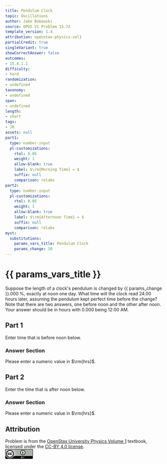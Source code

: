 ```yaml
---
title: Pendulum Clock
topic: Oscillations
author: Jake Bobowski
source: OPUS V1 Problem 15.72
template_version: 1.4
attribution: openstax-physics-vol1
partialCredit: true
singleVariant: true
showCorrectAnswer: false
outcomes:
- 15.4.1.1
difficulty:
- hard
randomization:
- undefined
taxonomy:
- undefined
span:
- undefined
length:
- short
tags:
- JR
assets: null
part1:
  type: number-input
  pl-customizations:
    rtol: 0.05
    weight: 1
    allow-blank: true
    label: $\rm{Morning Time} = $
    suffix: null
    comparison: relabs
part2:
  type: number-input
  pl-customizations:
    rtol: 0.05
    weight: 1
    allow-blank: true
    label: $\rm{Afternoon Time} = $
    suffix: null
    comparison: relabs
myst:
  substitutions:
    params_vars_title: Pendulum Clock
    params_change: 10
---
```

# {{ params_vars_title }}
Suppose the length of a clock's pendulum is changed by {{ params_change }}.000 %, exactly at noon one day. What time will the clock read 24.00 hours later, assuming the pendulum kept perfect time before the change? Note that there are two answers, one before noon and the other after noon. Your answer should be in hours with 0.000 being 12:00 AM.

## Part 1

Enter time that is before noon below.

### Answer Section

Please enter a numeric value in $\rm{hrs}$.

## Part 2

Enter the time that is after noon below.

### Answer Section

Please enter a numeric value in $\rm{hrs}$.

## Attribution

Problem is from the [OpenStax University Physics Volume 1](https://openstax.org/details/books/university-physics-volume-1) textbook, licensed under the [CC-BY 4.0 license](https://creativecommons.org/licenses/by/4.0/).<br>![Image representing the Creative Commons 4.0 BY license.](https://raw.githubusercontent.com/firasm/bits/master/by.png)